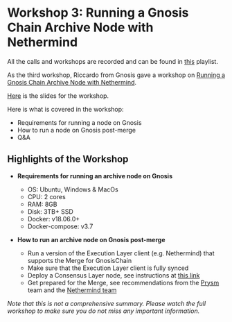 # Workshop 3: Running a Gnosis Chain Archive Node with Nethermind

All the calls and workshops are recorded and can be found in [this](https://www.youtube.com/playlist?list=PLTqyKgxaGF3SvYpAaIFAj9Gr-Rp0l7gUa) playlist. 

As the third workshop, Riccardo from Gnosis gave a workshop on [Running a Gnosis Chain Archive Node with Nethermind](https://www.youtube.com/watch?v=qNYlHs9fKik&list=PLTqyKgxaGF3SvYpAaIFAj9Gr-Rp0l7gUa&index=4).

[Here](https://docs.google.com/presentation/d/10itnSUaEcm7cBp4_k9B9n9vk7ZvVSse5v4vuN6xAJTU/edit#slide=id.p) is the slides for the workshop. 

Here is what is covered in the workshop: 

- Requirements for running a node on Gnosis 
- How to run a node on Gnosis post-merge
- Q&A 

## Highlights of the Workshop

- **Requirements for running an archive node on Gnosis**

    - OS: Ubuntu, Windows & MacOs
    - CPU: 2 cores
    - RAM: 8GB
    - Disk: 3TB+ SSD
    - Docker: v18.06.0+
    - Docker-compose: v3.7

- **How to run an archive node on Gnosis post-merge**
    - Run a version of the Execution Layer client (e.g. Nethermind) that supports the Merge for GnosisChain
    - Make sure that the Execution Layer client is fully synced 
    - Deploy a Consensus Layer node, see instructions at [this link](https://docs.gnosischain.com/node/consensus-layer-validator)
    - Get prepared for the Merge, see recommendations from the [Prysm](https://docs.prylabs.network/docs/prepare-for-merge) team and the [Nethermind team](https://docs.nethermind.io/nethermind/first-steps-with-nethermind/running-nethermind-post-merge)


*Note that this is not a comprehensive summary. Please watch the full workshop to make sure you do not miss any important information.*